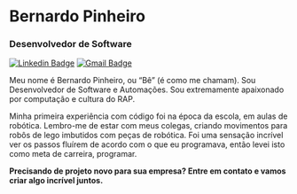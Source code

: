 # Bernardo Pinheiro

### Desenvolvedor de Software

[![Linkedin Badge](https://img.shields.io/badge/-Meu%20LinkedIn-009dff?style=flat-square&logo=Linkedin&logoColor=white&link=https://www.linkedin.com/in/bernardo-mpinheiro/)](https://www.linkedin.com/in/bernardo-mpinheiro/) 
[![Gmail Badge](https://img.shields.io/badge/-dev.bernardo@hotmail.com-009dff?style=flat-square&logo=Gmail&logoColor=white&link=mailto:dev.bernardo@hotmail.com)](mailto:dev.bernardo@hotmail.com)

Meu nome é Bernardo Pinheiro, ou “Bê” (é como me chamam). Sou Desenvolvedor de Software e Automações. Sou extremamente apaixonado por computação e cultura do RAP.

Minha primeira experiência com código foi na época da escola, em aulas de robótica. Lembro-me de estar com meus colegas, criando movimentos para robôs de lego imbutidos com peças de robótica. 
Foi uma sensação incrível ver os passos fluírem de acordo com o que eu programava, então levei isto como meta de carreira, programar.

**Precisando de projeto novo para sua empresa? Entre em contato e vamos criar algo incrível juntos.**
